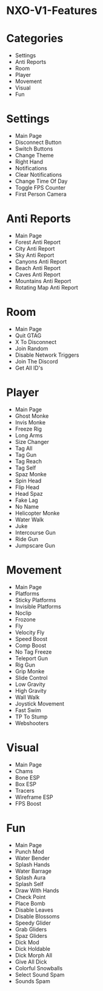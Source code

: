 # NXO-V1-Features

# Categories
- Settings
- Anti Reports
- Room
- Player
- Movement
- Visual
- Fun

# Settings
- Main Page
- Disconnect Button
- Switch Buttons
- Change Theme
- Right Hand
- Notifications
- Clear Notifications
- Change Time Of Day
- Toggle FPS Counter
- First Person Camera

# Anti Reports
- Main Page
- Forest Anti Report
- City Anti Report
- Sky Anti Report
- Canyons Anti Report
- Beach Anti Report
- Caves Anti Report
- Mountains Anti Report
- Rotating Map Anti Report

# Room
- Main Page
- Quit GTAG
- X To Disconnect
- Join Random
- Disable Network Triggers
- Join The Discord
- Get All ID's

# Player
- Main Page
- Ghost Monke
- Invis Monke
- Freeze Rig
- Long Arms
- Size Changer
- Tag All
- Tag Gun
- Tag Reach
- Tag Self
- Spaz Monke
- Spin Head
- Flip Head
- Head Spaz
- Fake Lag
- No Name
- Helicopter Monke
- Water Walk
- Juke
- Intercourse Gun
- Ride Gun
- Jumpscare Gun

# Movement
- Main Page
- Platforms
- Sticky Platforms
- Invisible Platforms
- Noclip
- Frozone
- Fly
- Velocity Fly
- Speed Boost
- Comp Boost
- No Tag Freeze
- Teleport Gun
- Rig Gun
- Grip Monke
- Slide Control
- Low Gravity
- High Gravity
- Wall Walk
- Joystick Movement
- Fast Swim
- TP To Stump
- Webshooters

# Visual
- Main Page
- Chams
- Bone ESP
- Box ESP
- Tracers
- Wireframe ESP
- FPS Boost

# Fun
- Main Page
- Punch Mod
- Water Bender
- Splash Hands
- Water Barrage
- Splash Aura
- Splash Self
- Draw With Hands
- Check Point
- Place Bomb
- Disable Leaves
- Disable Blossoms
- Speedy Glider
- Grab Gliders
- Spaz Gliders
- Dick Mod
- Dick Holdable
- Dick Morph All
- Give All Dick
- Colorful Snowballs
- Select Sound Spam
- Sounds Spam
